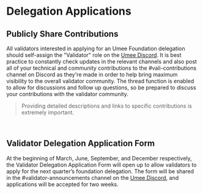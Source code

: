 # Delegation Applications

## Publicly Share Contributions

All validators interested in applying for an Umee Foundation delegation should self-assign the "Validator" role on the [Umee Discord](https://discord.gg/umee). It is best practice to constantly check updates in the relevant channels and also post all of your technical and community contributions to the #vali-contributions channel on Discord as they're made in order to help bring maximum visibility to the overall validator community. The thread function is enabled to allow for discussions and follow up questions, so be prepared to discuss your contributions with the validator community.

> Providing detailed descriptions and links to specific contributions is extremely important.

<br>

## Validator Delegation Application Form

At the beginning of March, June, September, and December respectively, the Validator Delegation Application Form will open up to allow validators to apply for the next quarter’s foundation delegation. The form will be shared in the #validator-announcements channel on the [Umee Discord](https://discord.gg/umee), and applications will be accepted for two weeks.